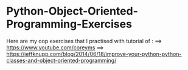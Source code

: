 # Python-Object-Oriented-Programming-Exercises

Here are my oop exercises that I practised with tutorial of :
==> https://www.youtube.com/coreyms
==> https://jeffknupp.com/blog/2014/06/18/improve-your-python-python-classes-and-object-oriented-programming/
